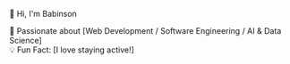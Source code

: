 👋 Hi, I'm Babinson 

🚀 Passionate about [Web Development / Software Engineering / AI & Data Science]   
💡 Fun Fact: [I love staying active!] 
